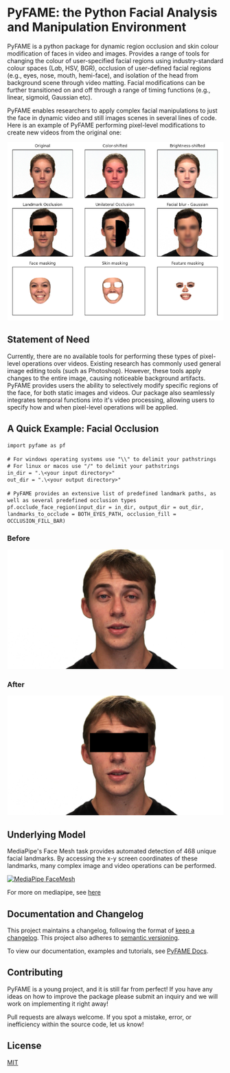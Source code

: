 # PyFAME: the Python Facial Analysis and Manipulation Environment
PyFAME is a python package for dynamic region occlusion and skin colour modification of faces in video and images. Provides a range of tools for changing the colour of user-specified facial regions using industry-standard colour spaces (L*a*b, HSV, BGR), occlusion of user-defined facial regions (e.g., eyes, nose, mouth, hemi-face), and isolation of the head from background scene through video matting. Facial modifications can be further transitioned on and off through a range of timing functions (e.g., linear, sigmoid, Gaussian etc).

PyFAME enables researchers to apply complex facial manipulations to just the face in dynamic video and still images scenes in several lines of code.
Here is an example of PyFAME performing pixel-level modifications to create new videos from the original one:

![PyFAME pixel-level Operations](./docs/images/output_grid.png)

## Statement of Need

Currently, there are no available tools for performing these types of pixel-level operations over videos. Existing research has commonly used general image editing tools (such as Photoshop). However, these tools apply changes to the entire image, causing noticeable background artifacts. PyFAME provides users the ability to selectively modify specific regions of the face, for both static images and videos. Our package also seamlessly integrates temporal functions into it's video processing, allowing users to specify how and when pixel-level operations will be applied.

## A Quick Example: Facial Occlusion
```
import pyfame as pf

# For windows operating systems use "\\" to delimit your pathstrings
# For linux or macos use "/" to delimit your pathstrings
in_dir = ".\<your input directory>"
out_dir = ".\<your output directory>"

# PyFAME provides an extensive list of predefined landmark paths, as well as several predefined occlusion types
pf.occlude_face_region(input_dir = in_dir, output_dir = out_dir, landmarks_to_occlude = BOTH_EYES_PATH, occlusion_fill = OCCLUSION_FILL_BAR)
```

### Before
![Unprocessed Image](images/actor_05.png)

### After
![Occluded Image](images/actor_05_occluded_bar.png)

## Underlying Model

MediaPipe's Face Mesh task provides automated detection of 468 unique facial landmarks. By accessing the x-y screen coordinates of these landmarks, many complex image and video operations can be performed. 

[![MediaPipe FaceMesh](https://ai.google.dev/static/mediapipe/images/solutions/examples/face_landmark.png)](https://ai.google.dev/edge/mediapipe/solutions/vision/face_landmarker)

For more on mediapipe, see [here](https://ai.google.dev/edge/mediapipe/solutions/guide)

## Documentation and Changelog

This project maintains a changelog, following the format of [keep a changelog](https://keepachangelog.com/en/1.0.0/). This project also adheres to [semantic versioning](https://semver.org/spec/v2.0.0.html).

To view our documentation, examples and tutorials, see [PyFAME Docs](https://gavin-bosman-psyface.readthedocs.io/en/latest/).

## Contributing

PyFAME is a young project, and it is still far from perfect! If you have any ideas on how to improve the package please submit an inquiry and we will work on implementing it right away!

Pull requests are always welcome. If you spot a mistake, error, or inefficiency within the source code, let us know!

## License

[MIT](https://opensource.org/license/mit)
